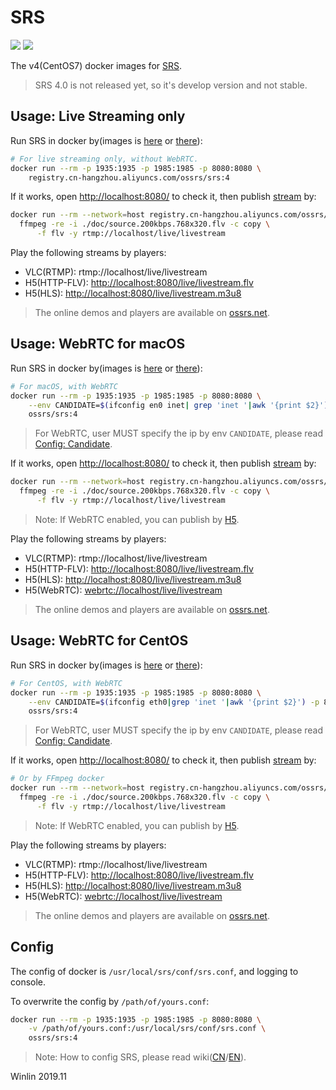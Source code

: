 # SRS

![](http://ossrs.net:8000/gif/v1/sls.gif?site=github.com&path=/docker/v4)
[![](https://cloud.githubusercontent.com/assets/2777660/22814959/c51cbe72-ef92-11e6-81cc-32b657b285d5.png)](https://github.com/ossrs/srs/wiki/v1_CN_Contact#wechat)

The v4(CentOS7) docker images for [SRS](https://github.com/ossrs/srs).

> SRS 4.0 is not released yet, so it's develop version and not stable.

<a name="srs4"></a>
## Usage: Live Streaming only

Run SRS in docker by(images is [here](https://hub.docker.com/r/ossrs/srs/tags) or [there](https://cr.console.aliyun.com/repository/cn-hangzhou/ossrs/srs/images)):

```bash
# For live streaming only, without WebRTC.
docker run --rm -p 1935:1935 -p 1985:1985 -p 8080:8080 \
    registry.cn-hangzhou.aliyuncs.com/ossrs/srs:4
```

If it works, open [http://localhost:8080/](http://localhost:8080/) to check it, then publish
[stream](https://github.com/ossrs/srs/blob/3.0release/trunk/doc/source.200kbps.768x320.flv) by:

```bash
docker run --rm --network=host registry.cn-hangzhou.aliyuncs.com/ossrs/srs:encoder \
  ffmpeg -re -i ./doc/source.200kbps.768x320.flv -c copy \
      -f flv -y rtmp://localhost/live/livestream
```

Play the following streams by players:

* VLC(RTMP): rtmp://localhost/live/livestream
* H5(HTTP-FLV): [http://localhost:8080/live/livestream.flv](http://localhost:8080/players/srs_player.html?autostart=true&stream=livestream.flv&port=8080&schema=http)
* H5(HLS): [http://localhost:8080/live/livestream.m3u8](http://localhost:8080/players/srs_player.html?autostart=true&stream=livestream.m3u8&port=8080&schema=http)

> The online demos and players are available on [ossrs.net](https://ossrs.net).

<a name="usage"></a>
## Usage: WebRTC for macOS

Run SRS in docker by(images is [here](https://hub.docker.com/r/ossrs/srs/tags) or [there](https://cr.console.aliyun.com/repository/cn-hangzhou/ossrs/srs/images)):

```bash
# For macOS, with WebRTC
docker run --rm -p 1935:1935 -p 1985:1985 -p 8080:8080 \
    --env CANDIDATE=$(ifconfig en0 inet| grep 'inet '|awk '{print $2}') -p 8000:8000/udp \
    ossrs/srs:4
```

> For WebRTC, user MUST specify the ip by env `CANDIDATE`, please read [Config: Candidate](https://github.com/ossrs/srs/wiki/v4_CN_WebRTC#config-candidate).

If it works, open [http://localhost:8080/](http://localhost:8080/) to check it, then publish
[stream](https://github.com/ossrs/srs/blob/3.0release/trunk/doc/source.200kbps.768x320.flv) by:

```bash
docker run --rm --network=host registry.cn-hangzhou.aliyuncs.com/ossrs/srs:encoder \
  ffmpeg -re -i ./doc/source.200kbps.768x320.flv -c copy \
      -f flv -y rtmp://localhost/live/livestream
```

> Note: If WebRTC enabled, you can publish by [H5](http://localhost:8080/players/rtc_publisher.html?autostart=true).

Play the following streams by players:

* VLC(RTMP): rtmp://localhost/live/livestream
* H5(HTTP-FLV): [http://localhost:8080/live/livestream.flv](http://localhost:8080/players/srs_player.html?autostart=true&stream=livestream.flv&port=8080&schema=http)
* H5(HLS): [http://localhost:8080/live/livestream.m3u8](http://localhost:8080/players/srs_player.html?autostart=true&stream=livestream.m3u8&port=8080&schema=http)
* H5(WebRTC): [webrtc://localhost/live/livestream](http://localhost:8080/players/rtc_player.html?autostart=true)

> The online demos and players are available on [ossrs.net](https://ossrs.net).

## Usage: WebRTC for CentOS

Run SRS in docker by(images is [here](https://hub.docker.com/r/ossrs/srs/tags) or [there](https://cr.console.aliyun.com/repository/cn-hangzhou/ossrs/srs/images)):

```bash
# For CentOS, with WebRTC
docker run --rm -p 1935:1935 -p 1985:1985 -p 8080:8080 \
    --env CANDIDATE=$(ifconfig eth0|grep 'inet '|awk '{print $2}') -p 8000:8000/udp \
    ossrs/srs:4
```

> For WebRTC, user MUST specify the ip by env `CANDIDATE`, please read [Config: Candidate](https://github.com/ossrs/srs/wiki/v4_CN_WebRTC#config-candidate).

If it works, open [http://localhost:8080/](http://localhost:8080/) to check it, then publish
[stream](https://github.com/ossrs/srs/blob/3.0release/trunk/doc/source.200kbps.768x320.flv) by:

```bash
# Or by FFmpeg docker
docker run --rm --network=host registry.cn-hangzhou.aliyuncs.com/ossrs/srs:encoder \
  ffmpeg -re -i ./doc/source.200kbps.768x320.flv -c copy \
      -f flv -y rtmp://localhost/live/livestream
```

> Note: If WebRTC enabled, you can publish by [H5](http://localhost:8080/players/rtc_publisher.html?autostart=true).

Play the following streams by players:

* VLC(RTMP): rtmp://localhost/live/livestream
* H5(HTTP-FLV): [http://localhost:8080/live/livestream.flv](http://localhost:8080/players/srs_player.html?autostart=true&stream=livestream.flv&port=8080&schema=http)
* H5(HLS): [http://localhost:8080/live/livestream.m3u8](http://localhost:8080/players/srs_player.html?autostart=true&stream=livestream.m3u8&port=8080&schema=http)
* H5(WebRTC): [webrtc://localhost/live/livestream](http://localhost:8080/players/rtc_player.html?autostart=true)

> The online demos and players are available on [ossrs.net](https://ossrs.net).

## Config

The config of docker is `/usr/local/srs/conf/srs.conf`, and logging to console.

To overwrite the config by `/path/of/yours.conf`:

```bash
docker run --rm -p 1935:1935 -p 1985:1985 -p 8080:8080 \
    -v /path/of/yours.conf:/usr/local/srs/conf/srs.conf \
    ossrs/srs:4
```

> Note: How to config SRS, please read wiki([CN](https://github.com/ossrs/srs/wiki/v4_CN_Home)/[EN](https://github.com/ossrs/srs/wiki/v4_EN_Home)).

Winlin 2019.11
